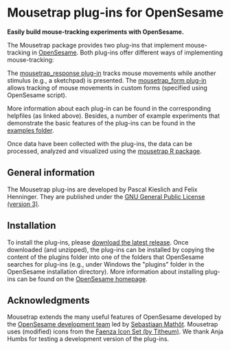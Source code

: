 # Mousetrap plug-ins for OpenSesame

__Easily build mouse-tracking experiments with OpenSesame.__


The Mousetrap package provides two plug-ins that implement mouse-tracking in [OpenSesame](http://osdoc.cogsci.nl/).
Both plug-ins offer different ways of implementing mouse-tracking:

The [mousetrap_response plug-in](plugins/mousetrap_response/mousetrap_response.md) tracks mouse movements while another stimulus (e.g., a sketchpad) is presented.
The [mousetrap_form plug-in](plugins/mousetrap_form/mousetrap_form.md) allows tracking of mouse movements in custom forms (specified using OpenSesame script).

More information about each plug-in can be found in the corresponding helpfiles (as linked above).
Besides, a number of example experiments that demonstrate the basic features of the plug-ins can be found in the [examples folder](examples).

Once data have been collected with the plug-ins, the data can be processed, analyzed and visualized using the [mousetrap R package](https://github.com/PascalKieslich/mousetrap).


## General information
The Mousetrap plug-ins are developed by Pascal Kieslich and Felix Henninger.
They are published under the [GNU General Public License (version 3)](LICENSE).

## Installation
To install the plug-ins, please [download the latest release](https://github.com/PascalKieslich/mousetrap-os/releases).
Once downloaded (and unzipped), the plug-ins can be installed by copying the content of the plugins folder into one of the folders that OpenSesame searches for plug-ins
(e.g., under Windows the "plugins" folder in the OpenSesame installation directory). 
More information about installing plug-ins can be found on the [OpenSesame homepage](http://osdoc.cogsci.nl/plug-ins/installation/).

## Acknowledgments
Mousetrap extends the many useful features of OpenSesame developed by the [OpenSesame development team](http://osdoc.cogsci.nl/about/) led by [Sebastiaan Mathôt](http://www.cogsci.nl/smathot).
Mousetrap uses (modified) icons from the [Faenza Icon Set (by Titheum)](http://tiheum.deviantart.com/art/Faenza-Icons-173323228). We thank Anja Humbs for testing a development version of the plug-ins.
